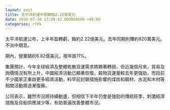 ```yaml
---
layout: post
title: 太平洋航運中期轉蝕2.22億美元
date: 2020-07-30 17:29:42.000000000 +08:00
categories: rthk
---
```


太平洋航運公布，上半年盈轉虧，蝕約2.22億美元。去年同期則賺約820萬美元。不派中期息。

期內，營業額約6.82億美元，按年跌11%。

集團預計，今年全球經濟及整體乾散貨運需求將顯著轉弱，但近幾個月來，貿易及詢價情況有所上升，中國經濟活動已顯著恢復，穀物貨運量較去年更強勁，而目前不少國家正重啟更多經濟活動，料早前封鎖措施影響的煤炭和鋼材、水泥和木材等相關活動將逐漸復蘇。

公司表示，雖然市況將持續動盪，但相信下半年仍會是強勁的傳統旺季，刺激經濟措施及貨船供應減少等，有助普遍改善整體市況。
